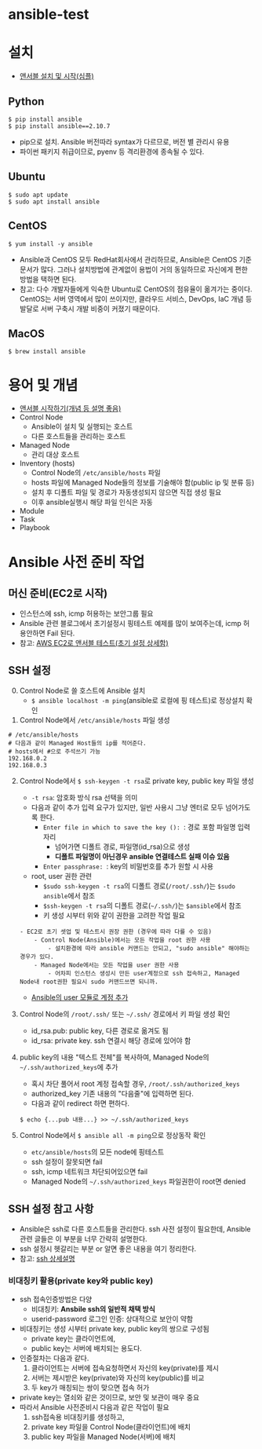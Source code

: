 # ansible-test

# 설치
- [앤서블 설치 및 시작(심플)](https://league-cat.tistory.com/376)

## Python
    $ pip install ansible
    $ pip install ansible==2.10.7
- pip으로 설치. Ansible 버전따라 syntax가 다르므로, 버전 별 관리시 유용
- 파이썬 패키지 취급이므로, pyenv 등 격리환경에 종속될 수 있다.

## Ubuntu
    $ sudo apt update
    $ sudo apt install ansible

## CentOS
    $ yum install -y ansible
- Ansible과 CentOS 모두 RedHat회사에서 관리하므로, Ansible은 CentOS 기준 문서가 많다. 그러나 설치방법에 관계없이 용법이 거의 동일하므로 자신에게 편한 방법을 택하면 된다.
- 참고: 다수 개발자들에게 익숙한 Ubuntu로 CentOS의 점유율이 옮겨가는 중이다. CentOS는 서버 영역에서 많이 쓰이지만, 클라우드 서비스, DevOps, IaC 개념 등 발달로 서버 구축시 개발 비중이 커졌기 때문이다.

## MacOS
    $ brew install ansible

# 용어 및 개념
- [앤서블 시작하기(개념 등 설명 좋음)](https://wikidocs.net/130113)
- Control Node
    - Ansible이 설치 및 실행되는 호스트
    - 다른 호스트들을 관리하는 호스트
- Managed Node
    - 관리 대상 호스트
- Inventory (hosts)
    - Control Node의 `/etc/ansible/hosts` 파일
    - hosts 파일에 Managed Node들의 정보를 기술해야 함(public ip 및 분류 등)
    - 설치 후 디폴트 파일 및 경로가 자동생성되지 않으면 직접 생성 필요
    - 이후 ansible실행시 해당 파일 인식은 자동
- Module
- Task
- Playbook

# Ansible 사전 준비 작업
## 머신 준비(EC2로 시작)
- 인스턴스에 ssh, icmp 허용하는 보안그룹 필요
- Ansible 관련 블로그에서 초기설정시 핑테스트 예제를 많이 보여주는데, icmp 허용안하면 Fail 된다.
- 참고: [AWS EC2로 앤서블 테스트(초기 설정 상세함)](https://jojoldu.tistory.com/432)

## SSH 설정
0. Control Node로 쓸 호스트에 Ansible 설치
    - `$ ansible localhost -m ping`(ansible로 로컬에 핑 테스트)로 정상설치 확인
1. Control Node에서 `/etc/ansible/hosts` 파일 생성
```
# /etc/ansible/hosts
# 다음과 같이 Managed Host들의 ip를 적어준다.
# hosts에서 #으로 주석쓰기 가능
192.168.0.2
192.168.0.3
```

2. Control Node에서 `$ ssh-keygen -t rsa`로 private key, public key 파일 생성
    - `-t rsa`: 암호화 방식 rsa 선택을 의미
    - 다음과 같이 추가 입력 요구가 있지만, 일반 사용시 그냥 엔터로 모두 넘어가도록 한다.
        - `Enter file in which to save the key (): `: 경로 포함 파일명 입력자리
            - 넘어가면 디폴트 경로, 파일명(id_rsa)으로 생성
            - **디폴트 파일명이 아닌경우 ansible 연결테스트 실패 이슈 있음**
        - `Enter passphrase: `: key의 비밀번호를 추가 원할 시 사용
    - root, user 권한 관련
        - `$sudo ssh-keygen -t rsa`의 디폴트 경로(`/root/.ssh/`)는 `$sudo ansible`에서 참조 
        - `$ssh-keygen -t rsa`의 디폴트 경로(`~/.ssh/`)는 `$ansible`에서 참조 
        - 키 생성 시부터 위와 같이  권한을 고려한 작업 필요

    ```
    - EC2로 초기 셋업 및 테스트시 권장 권한 (경우에 따라 다를 수 있음)
        - Control Node(Ansible)에서는 모든 작업을 root 권한 사용
            - 설치환경에 따라 ansible 커맨드는 안되고, "sudo ansible" 해야하는 경우가 있다.
        - Managed Node에서는 모든 작업을 user 권한 사용
            - 어차피 인스턴스 생성시 만든 user계정으로 ssh 접속하고, Managed Node내 root권한 필요시 sudo 커맨드쓰면 되니까.
    ```
    - [Ansible의 user 모듈로 계정 추가](https://jojoldu.tistory.com/433?category=777282)
3. Control Node의 `/root/.ssh/` 또는 `~/.ssh/` 경로에서 키 파일 생성 확인
    - id_rsa.pub: public key, 다른 경로로 옮겨도 됨
    - id_rsa: private key. ssh 연결시 해당 경로에 있어야 함

4. public key의 내용 "텍스트 전체"를 복사하여, Managed Node의 `~/.ssh/authorized_keys`에 추가
    - 혹시 차단 풀어서 root 계정 접속할 경우, `/root/.ssh/authorized_keys`
    - authorized_key 기존 내용의 "다음줄"에 입력하면 된다.
    - 다음과 같이 redirect 하면 편하다.
    ```
    $ echo {...pub 내용...} >> ~/.ssh/authorized_keys
    ```
5. Control Node에서 `$ ansible all -m ping`으로 정상동작 확인
    - `etc/ansible/hosts`의 모든 node에 핑테스트
    - ssh 설정이 잘못되면 fail
    - ssh, icmp 네트워크 차단되어있으면 fail
    - Managed Node의 `~/.ssh/authorized_keys` 파일권한이 root면 denied

## SSH 설정 참고 사항
- Ansible은 ssh로 다른 호스트들을 관리한다. ssh 사전 설정이 필요한데, Ansible 관련 글들은 이 부분을 너무 간략히 설명한다.
- ssh 설정시 헷갈리는 부분 or 알면 좋은 내용을 여기 정리한다.
- 참고: [ssh 상세설명](https://danthetech.netlify.app/Backend/configure-ssh-key-based-authentication-on-a-linux-server)

### 비대칭키 활용(private key와 public key)
- ssh 접속인증방법은 다양
    - 비대칭키: **Ansbile ssh의 일반적 채택 방식**
    - userid-password 로그인 인증: 상대적으로 보안이 약함
- 비대칭키는 생성 시부터 private key, public key의 쌍으로 구성됨
    - private key는 클라이언트에,
    - public key는 서버에 배치되는 용도다.
- 인증절차는 다음과 같다.
    1. 클라이언트는 서버에 접속요청하면서 자신의 key(private)를 제시
    2. 서버는 제시받은 key(private)와 자신의 key(public)를 비교
    3. 두 key가 매칭되는 쌍이 맞으면 접속 허가
- private key는 열쇠와 같은 것이므로, 보안 및 보관이 매우 중요
- 따라서 Ansible 사전준비시 다음과 같은 작업이 필요
    1. ssh접속용 비대칭키를 생성하고,
    2. private key 파일을 Control Node(클라이언트)에 배치
    3. public key 파일을 Managed Node(서버)에 배치


